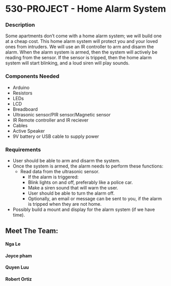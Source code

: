 # 530-PROJECT - Home Alarm System

### Description
Some apartments don’t come with a home alarm system; we will build one at a cheap cost. This home alarm system will protect you and your loved ones from intruders. We will use an IR controller to arm and disarm the alarm. When the alarm system is armed, then the system will actively be reading from the sensor. If the sensor is tripped, then the home alarm system will start blinking, and a loud siren will play sounds.  

### Components Needed
-	Arduino
-	Resistors
-	LEDs
-	LCD
-	Breadboard
-	Ultrasonic sensor/PIR sensor/Magnetic sensor
-	IR Remote controller and IR reciever
-	Cables
-	Active Speaker
-	9V battery or USB cable to supply power

### Requirements
- User should be able to arm and disarm the system.
- Once the system is armed, the alarm needs to perform these functions:
  - Read data from the ultrasonic sensor.
    -  If the alarm is triggered:
      -  Blink lights on and off, preferably like a police car.
      -  Make a siren sound that will warn the user.
      -  User should be able to turn the alarm off.
      -  Optionally, an email or message can be sent to you, if the alarm is tripped when they are not home.
-  Possibly build a mount and display for the alarm system (if we have time).

## Meet The Team:
#### Nga Le
#### Joyce pham
#### Quyen Luu
#### Robert Ortiz

